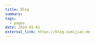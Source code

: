 ```yaml
---
title: Blog
summary: 
tags:
  - pages
date: 2024-01-01
external_link: https://blog.xumijian.me
---
```

